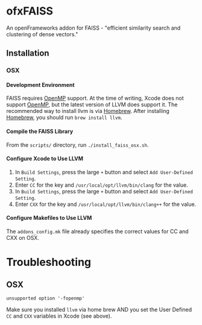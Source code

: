 # ofxFAISS
An openFrameworks addon for FAISS - "efficient similarity search and clustering of dense vectors."

## Installation
### OSX

#### Development Environment
FAISS requires [OpenMP](http://www.openmp.org/) support. At the time of writing, Xcode does not support [OpenMP](http://www.openmp.org/), but the latest version of LLVM does support it. The recommended way to install llvm is via [Homebrew](https://brew.sh/). After installing [Homebrew](https://brew.sh/), you should run `brew install llvm`.

#### Compile the FAISS Library
From the `scripts/` directory, run `./install_faiss_osx.sh`.

#### Configure Xcode to Use LLVM
1. In `Build Settings`, press the large `+` button and select `Add User-Defined Setting`.
2. Enter `CC` for the key and `/usr/local/opt/llvm/bin/clang` for the value.
3. In `Build Settings`, press the large `+` button and select `Add User-Defined Setting`.
4. Enter `CXX` for the key and `/usr/local/opt/llvm/bin/clang++` for the value.

#### Configure Makefiles to Use LLVM
The `addons_config.mk` file already specifies the correct values for CC and CXX on OSX.

# Troubleshooting

## OSX
```
unsupported option '-fopenmp'
```
Make sure you installed `llvm` via home brew AND you set the User Defined `CC` and `CXX` variables in Xcode (see above).